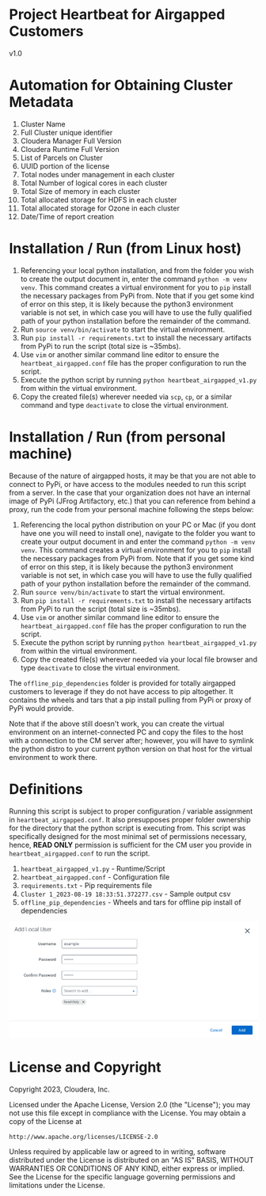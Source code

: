 # Project Heartbeat for Airgapped Customers
v1.0


# Automation for Obtaining Cluster Metadata
1. Cluster Name
2. Full Cluster unique identifier
3. Cloudera Manager Full Version
4. Cloudera Runtime Full Version 
5. List of Parcels on Cluster
6. UUID portion of the license
7. Total nodes under management in each cluster
8. Total Number of logical cores in each cluster
9. Total Size of memory in each cluster
10. Total allocated storage for HDFS in each cluster
11. Total allocated storage for Ozone in each cluster
12. Date/Time of report creation


# Installation / Run (from Linux host)
1. Referencing your local python installation, and from the folder you wish to create the output document in, enter the command ```python -m venv venv```. This command creates a virtual environment for you to ```pip``` install the necessary packages from PyPi from. Note that if you get some kind of error on this step, it is likely because the python3 environment variable is not set, in which case you will have to use the fully qualified path of your python installation before the remainder of the command.
2. Run ```source venv/bin/activate``` to start the virtual environment.
3. Run ```pip install -r requirements.txt``` to install the necessary artifacts from PyPi to run the script (total size is ~35mbs).
4. Use ```vim``` or another similar command line editor to ensure the ```heartbeat_airgapped.conf``` file has the proper configuration to run the script.
5. Execute the python script by running ```python heartbeat_airgapped_v1.py``` from within the virtual environment.
6. Copy the created file(s) wherever needed via ```scp```, ```cp```, or a similar command and type ```deactivate``` to close the virtual environment.


# Installation / Run (from personal machine)
Because of the nature of airgapped hosts, it may be that you are not able to connect to PyPi, or have access to the modules needed to run this script from a server. In the case that your organization does not have an internal image of PyPi (JFrog Artifactory, etc.) that you can reference from behind a proxy, run the code from your personal machine following the steps below:

1. Referencing the local python distribution on your PC or Mac (if you dont have one you will need to install one), navigate to the folder you want to create your output document in and enter the command ```python -m venv venv```. This command creates a virtual environment for you to ```pip``` install the necessary packages from PyPi from. Note that if you get some kind of error on this step, it is likely because the python3 environment variable is not set, in which case you will have to use the fully qualified path of your python installation before the remainder of the command.
2. Run ```source venv/bin/activate``` to start the virtual environment.
3. Run ```pip install -r requirements.txt``` to install the necessary artifacts from PyPi to run the script (total size is ~35mbs).
4. Use ```vim``` or another similar command line editor to ensure the ```heartbeat_airgapped.conf``` file has the proper configuration to run the script.
5. Execute the python script by running ```python heartbeat_airgapped_v1.py``` from within the virtual environment.
6. Copy the created file(s) wherever needed via your local file browser and type ```deactivate``` to close the virtual environment.

The ```offline_pip_dependencies``` folder is provided for totally airgapped customers to leverage if they do not have access to pip altogether. It contains the wheels and tars that a pip install pulling from PyPi or proxy of PyPi would provide.

Note that if the above still doesn't work, you can create the virtual environment on an internet-connected PC and copy the files to the host with a connection to the CM server after; however, you will have to symlink the python distro to your current python version on that host for the virtual environment to work there. 


# Definitions
Running this script is subject to proper configuration / variable assignment in ```heartbeat_airgapped.conf```. It also presupposes proper folder ownership for the directory that the python script is executing from. This script was specifically designed for the most minimal set of permissions necessary, hence, **READ ONLY** permission is sufficient for the CM user you provide in ```heartbeat_airgapped.conf``` to run the script.

1. `heartbeat_airgapped_v1.py` - Runtime/Script
2. `heartbeat_airgapped.conf` - Configuration file
3. `requirements.txt` - Pip requirements file
4. `Cluster 1_2023-08-19 18:33:51.372277.csv` - Sample output csv
5. `offline_pip_dependencies` - Wheels and tars for offline pip install of dependencies

![Minimum CM permissions for CM API user](min-cm-perms.png)

# License and Copyright
Copyright 2023, Cloudera, Inc.

Licensed under the Apache License, Version 2.0 (the "License");
you may not use this file except in compliance with the License.
You may obtain a copy of the License at

    http://www.apache.org/licenses/LICENSE-2.0

Unless required by applicable law or agreed to in writing, software
distributed under the License is distributed on an "AS IS" BASIS,
WITHOUT WARRANTIES OR CONDITIONS OF ANY KIND, either express or implied.
See the License for the specific language governing permissions and
limitations under the License.